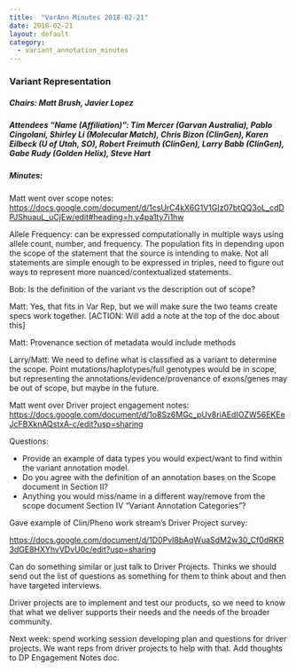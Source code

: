 ```yaml
---
title:  "VarAnn Minutes 2018-02-21"
date: 2018-02-21
layout: default
category:
  - variant_annotation_minutes
---
```


### Variant Representation 
##### Chairs: Matt Brush, Javier Lopez
##### Attendees “Name (Affiliation)”: Tim Mercer (Garvan Australia), Pablo Cingolani, Shirley Li (Molecular Match), Chris Bizon (ClinGen), Karen Eilbeck (U of Utah, SO), Robert Freimuth (ClinGen), Larry Babb (ClinGen), Gabe Rudy (Golden Helix), Steve Hart


##### Minutes:

Matt went over scope notes: https://docs.google.com/document/d/1csUrC4kX6G1V1GIz07btQQ3oL_cdDPJShuauL_uCjEw/edit#heading=h.y4pa1ty7i1hw

Allele Frequency: can be expressed computationally in multiple ways using allele count, number, and frequency.  The population fits in depending upon the scope of the statement that the source is intending to make. Not all statements are simple enough to be expressed in triples, need to figure out ways to represent more nuanced/contextualized statements.

Bob: Is the definition of the variant vs the description out of scope?

Matt: Yes, that fits in Var Rep, but we will make sure the two teams create specs work together. [ACTION: Will add a note at the top of the doc about this]

Matt: Provenance section of metadata would include methods

Larry/Matt: We need to define what is classified as a variant to determine the scope.  Point mutations/haplotypes/full genotypes would be in scope, but representing the annotations/evidence/provenance of exons/genes may be out of scope, but maybe in the future.

Matt went over Driver project engagement notes: https://docs.google.com/document/d/1o8Sz6MGc_pUv8riAEdIOZW56EKEeJcFBXknAQstxA-c/edit?usp=sharing 

Questions: 
- Provide an example of data types you would expect/want to find within the variant annotation model.
- Do you agree with the definition of an annotation bases on the Scope document in Section II?
- Anything you would miss/name in a different way/remove from the scope document Section IV “Variant Annotation Categories”?

Gave example of Clin/Pheno work stream’s Driver Project survey: 

https://docs.google.com/document/d/1D0PvI8bAqWuaSdM2w30_Cf0dRKR3dGE8HXYhvVDvU0c/edit?usp=sharing 

Can do something similar or just talk to Driver Projects.  Thinks we should send out the list of questions as something for them to think about and then have targeted interviews.

Driver projects are to implement and test our products, so we need to know that what we deliver supports their needs and the needs of the broader community.

Next week: spend working session developing plan and questions for driver projects.  We want reps from driver projects to help with that.  Add thoughts to DP Engagement Notes doc.
